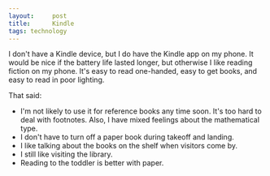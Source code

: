 ```yaml
---
layout:     post
title:      Kindle
tags: technology
---
```


I don't have a Kindle device, but I do have the Kindle app on my phone.
It would be nice if the battery life lasted longer, but otherwise I
like reading fiction on my phone.  It's easy to read one-handed,
easy to get books, and easy to read in poor lighting.

That said:

 * I'm not likely to use it for reference books any time soon.  It's 
   too hard to deal with footnotes.  Also, I have mixed feelings about
   the mathematical type.
 * I don't have to turn off a paper book during takeoff and landing.
 * I like talking about the books on the shelf when visitors come by.
 * I still like visiting the library.
 * Reading to the toddler is better with paper.

